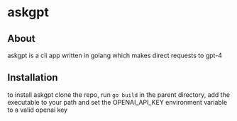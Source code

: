 # askgpt

## About

askgpt is a cli app written in golang which makes direct requests to gpt-4

## Installation

to install askgpt clone the repo, run `go build` in the parent directory, add the executable to your path and set the OPENAI_API_KEY environment variable to a valid openai key
